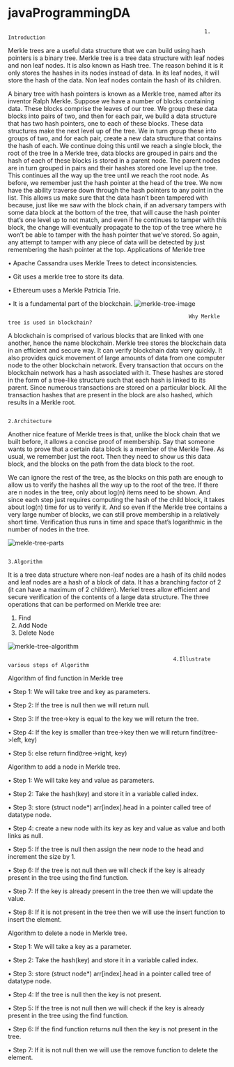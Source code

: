 # javaProgrammingDA
                                                                   1.	Introduction
Merkle trees are a useful data structure that we can build using hash pointers is a binary tree. Merkle tree is a tree data structure with leaf nodes and non leaf nodes. It is also known as Hash tree. The reason behind it is it only stores the hashes in its nodes instead of data. In its leaf nodes, it will store the hash of the data. Non leaf nodes contain the hash of its children. 
 
A binary tree with hash pointers is known as a Merkle tree, named after its inventor Ralph Merkle. Suppose we have a number of blocks containing data. These blocks comprise the leaves of our tree. We group these data blocks into pairs of two, and then for each pair, we build a data structure that has two hash pointers, one to each of these blocks. These data structures make the next level up of the tree. We in turn group these into groups of two, and for each pair, create a new data structure that contains the hash of each. We continue doing this until we reach a single block, the root of the tree
In a Merkle tree, data blocks are grouped in pairs and the hash of each of these blocks is stored in a parent node. The parent nodes are in turn grouped in pairs and their hashes stored one level up the tree. This continues all the way up the tree until we reach the root node. As before, we remember just the hash pointer at the head of the tree. We now have the ability traverse down through the hash pointers to any point in the list. This allows us make sure that the data hasn’t been tampered with because, just like we saw with the block chain, if an adversary tampers with some data block at the bottom of the tree, that will cause the hash pointer that’s one level up to not match, and even if he continues to tamper with this block, the change will eventually propagate to the top of the tree where he won’t be able to tamper with the hash pointer that we’ve stored. So again, any attempt to tamper with any piece of data will be detected by just remembering the hash pointer at the top.
                                                               Applications of Merkle tree

•	Apache Cassandra uses Merkle Trees to detect inconsistencies.

•	Git uses a merkle tree to store its data.

•	Ethereum uses a Merkle Patricia Trie.

•	It is a fundamental part of the blockchain.
![merkle-tree-image](https://upload.wikimedia.org/wikipedia/commons/thumb/9/95/Hash_Tree.svg/1200px-Hash_Tree.svg.png)

                                                              Why Merkle tree is used in blockchain?
A blockchain is comprised of various blocks that are linked with one another, hence the name blockchain. Merkle tree stores the blockchain data in an efficient and secure way. It can verify blockchain data very quickly. It also provides quick movement of large amounts of data from one computer node to the other blockchain network.
Every transaction that occurs on the blockchain network has a hash associated with it. These hashes are stored in the form of a tree-like structure such that each hash is linked to its parent. Since numerous transactions are stored on a particular block. All the transaction hashes that are present in the block are also hashed, which results in a Merkle root.

                                                                         2.Architecture
Another nice feature of Merkle trees is that, unlike the block chain that we built before, it allows a concise proof of membership. Say that someone wants to prove that a certain data block is a member of the Merkle Tree. As usual, we remember just the root. Then they need to show us this data block, and the blocks on the path from the data block to the root.
 
We can ignore the rest of the tree, as the blocks on this path are enough to allow us to verify the hashes all the way up to the root of the tree. If there are n nodes in the tree, only about log(n) items need to be shown. And since each step just requires computing the hash of the child block, it takes about log(n) time for us to verify it. And so even if the Merkle tree contains a very large number of blocks, we can still prove membership in a relatively short time. Verification thus runs in time and space that’s logarithmic in the number of nodes in the tree.

![mekle-tree-parts](https://www.simplilearn.com/ice9/free_resources_article_thumb/Merkle_Tree_In_Blockchain_5.png)

                                                                         3.Algorithm
It is a tree data structure where non-leaf nodes are a hash of its child nodes and leaf nodes are a hash of a block of data. It has a branching factor of 2 (it can have a maximum of 2 children). Merkel trees allow efficient and secure verification of the contents of a large data structure.
The three operations that can be performed on Merkle tree are: 
1.	Find 
2.	Add Node 
3.	Delete Node


![merkle-tree-algorithm](https://assets-global.website-files.com/60540b6d30224a7cb015203a/6087c85e1dd3ab8430844060_5bd197ef4a3567f6215b9948_84POAllbRqJMRc_WSEoyjVpUMVd5rOzpGplyZJUVtyIzoQvnhvcb6QGkdcaubKpUjqZWpm42TDeE3RAm-OzHUL0hy_GiaUdYXHlQRwi91U83O1fqCxuXK-uB1mL2TZ8OQRZshFed.jpeg)

                                                         4.Illustrate various steps of Algorithm
Algorithm of find function in Merkle tree

•	Step 1: We will take tree and key as parameters.

•	Step 2: If the tree is null then we will return null.

•	Step 3: If the tree->key is equal to the key we will return the tree.

•	Step 4: If the key is smaller than tree->key then we will return find(tree->left, key)

•	Step 5: else return find(tree->right, key)

Algorithm to add a node in Merkle tree.

•	Step 1: We will take key and value as parameters.

•	Step 2: Take the hash(key) and store it in a variable called index.

•	Step 3: store (struct node*) arr[index].head in a pointer called tree of datatype node.

•	Step 4: create a new node with its key as key and value as value and both links as null.

•	Step 5: If the tree is null then assign the new node to the head and increment the size by 1.

•	Step 6: If the tree is not null then we will check if the key is already present in the tree using the find function.

•	Step 7: If the key is already present in the tree then we will update the value.

•	Step 8: If it is not present in the tree then we will use the insert function to insert the element.

Algorithm to delete a node in Merkle tree.

•	Step 1: We will take a key as a parameter.

•	Step 2: Take the hash(key) and store it in a variable called index.

•	Step 3: store (struct node*) arr[index].head in a pointer called tree of datatype node.

•	Step 4: If the tree is null then the key is not present.

•	Step 5: If the tree is not null then we will check if the key is already present in the tree using the find function.

•	Step 6: If the find function returns null then the key is not present in the tree.

•	Step 7: If it is not null then we will use the remove function to delete the element.
